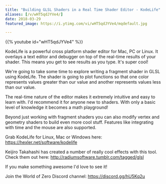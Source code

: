 ```yaml
---
title: "Building GLSL Shaders in a Real Time Shader Editor - KodeLife"
aliases: [/v/wHT5qdJYVe4/]
date: 2018-03-29
featured_image: https://i.ytimg.com/vi/wHT5qdJYVe4/mqdefault.jpg

---
```


{{% youtube id="wHT5qdJYVe4" %}}

KodeLife is a powerful cross platform shader editor for Mac, PC or Linux. It overlays a text editor and debugger on top of the real-time results of your shader. This means you get to see results as you type. It's super cool!

We're going to take some time to explore writing a fragment shader in GLSL using KodeLife. The shader is going to plot functions so that one color represents values greater than our value and another represents values less than our value.

The real-time nature of the editor makes it extremely intuitive and easy to learn with. I'd recommend it for anyone new to shaders. With only a basic level of knowledge it becomes a math playground!

Beyond just working with fragment shaders you can also modify vertex and geometry shaders to build even more cool stuff. Features like integrating with time and the mouse are also supported.

Grab KodeLife for Linux, Mac or Windows here: https://hexler.net/software/kodelife

Keijiro Takahashi has created a number of really cool effects with this tool. Check them out here: http://radiumsoftware.tumblr.com/tagged/glsl

If you make something awesome I'd love to see it!

Join the World of Zero Discord channel: https://discord.gg/hU5Kq2u